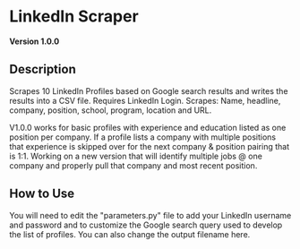 # LinkedIn Scraper

**Version 1.0.0**

## Description
Scrapes 10 LinkedIn Profiles based on Google search results and writes the results into a CSV file.
Requires LinkedIn Login.
Scrapes: Name, headline, company, position, school, program, location and URL. 

V1.0.0 works for basic profiles with experience and education listed as one position per company. If a profile lists a company with multiple positions that experience is skipped over for the next company & position pairing that is 1:1. Working on a new version that will identify multiple jobs @ one company and properly pull that company and most recent position.



## How to Use

You will need to edit the "parameters.py" file to add your LinkedIn username and password and to customize the Google search query used to develop the list of profiles. You can also change the output filename here. 

